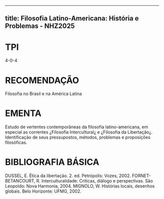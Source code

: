 
---
title: Filosofia Latino-Americana: História e Problemas - NHZ2025 
---

# TPI

4-0-4

# RECOMENDAÇÃO

Filosofia no Brasil e na América Latina

# EMENTA

Estudo de vertentes contemporâneas da filosofia latino-americana, em especial as correntes ¿Filosofia Intercultural¿ e ¿Filosofia da Libertação¿. Identificação de seus pressupostos, métodos, problemas e proposições filosóficas.

# BIBLIOGRAFIA BÁSICA

DUSSEL, E. Ética da libertação. 2. ed. Petrópolis: Vozes, 2002.
FORNET-BETANCOURT, R. Interculturalidade: Críticas, diálogo e perspectivas. São Leopoldo: Nova Harmonia, 2004.
MIGNOLO, W. Histórias locais, desenhos globais. Belo Horizonte: UFMG, 2002.
        